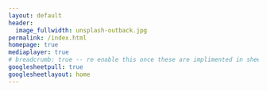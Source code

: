```yaml
---
layout: default
header:
  image_fullwidth: unsplash-outback.jpg
permalink: /index.html
homepage: true
mediaplayer: true
# breadcrumb: true -- re enable this once these are implimented in sheets
googlesheetpull: true
googlesheetlayout: home
---
```


<div class="row t60">
    <div class="editor large-12 columns" style="display: none">
        <div id="authorize-div" style="display: none">
            <div class="large-12 columns">
                <button style="width:100%" class="note button radius" id="authorize-button" onclick="handleAuthClick(event)">
                    Before you can edit this page you need to authorise this
                    website to edit your Google Sheets with a google account
                    that has been given access to the website spreadsheet.
                </button>
            </div>
        </div>
        <div id="editor-div" style="display: none">
            <div class="large-12 columns">
                <textarea style="height:250" class="page_editor"></textarea>
            </div>
        </div>
    </div>
</div>

<div class="google-sheet-layout"></div>
